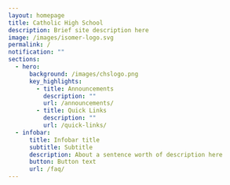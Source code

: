 ```yaml
---
layout: homepage
title: Catholic High School
description: Brief site description here
image: /images/isomer-logo.svg
permalink: /
notification: ""
sections:
  - hero:
      background: /images/chslogo.png
      key_highlights:
        - title: Announcements
          description: ""
          url: /announcements/
        - title: Quick Links
          description: ""
          url: /quick-links/
  - infobar:
      title: Infobar title
      subtitle: Subtitle
      description: About a sentence worth of description here
      button: Button text
      url: /faq/
---
```



